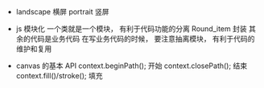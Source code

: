 - landscape   横屏   portrait   竖屏

- js 模块化
  一个类就是一个模块， 有利于代码功能的分离
  Round_item 封装
  其余的代码是业务代码
  在写业务代码的时候，  要注意抽离模块， 有利于代码的维护和复用

- canvas 的基本 API
  context.beginPath();  开始
  context.closePath();  结束
  context.fill()/stroke();  填充